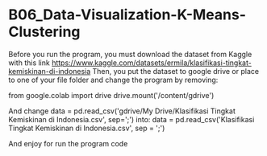 # B06_Data-Visualization-K-Means-Clustering

Before you run the program, you must download the dataset from Kaggle with this link https://www.kaggle.com/datasets/ermila/klasifikasi-tingkat-kemiskinan-di-indonesia
Then, you put the dataset to google drive or place to one of your file folder and change the program by removing:

from google.colab import drive
drive.mount('/content/gdrive')

And change data = pd.read_csv('gdrive/My Drive/Klasifikasi Tingkat Kemiskinan di Indonesia.csv', sep=';') into:
data = pd.read_csv('Klasifikasi Tingkat Kemiskinan di Indonesia.csv', sep = ';')

And enjoy for run the program code
